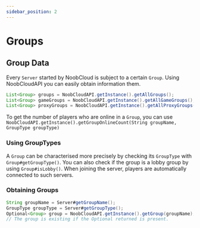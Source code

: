 ```yaml
---
sidebar_position: 2
---
```


# Groups

## Group Data

Every `Server` started by NoobCloud is subject to a certain `Group`. Using NoobCloudAPI you can easily obtain information them.
```java
List<Group> groups = NoobCloudAPI.getInstance().getAllGroups();
List<Group> gameGroups = NoobCloudAPI.getInstance().getAllGameGroups();
List<Group> proxyGroups = NoobCloudAPI.getInstance().getAllProxyGroups();
```
To get the number of players who are online in a `Group`, you can use ```NoobCloudAPI.getInstance().getGroupOnlineCount(String groupName, GroupType groupType)```

### Using GroupTypes

A `Group` can be characterised more precisely by checking its `GroupType` with ```Group#getGroupType()```. You can also check if the group is a lobby group by using ```Group#isLobby()```. When joining the server, players are automatically connected to such servers.

### Obtaining Groups

```java
String groupName = Server#getGroupName();
GroupType groupType = Server#getGroupType();
Optional<Group> group = NoobCloudAPI.getInstance().getGroup(groupName);
// The group is existing if the Optional returned is present.
```